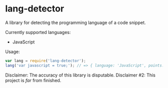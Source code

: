 lang-detector
=====
A library for detecting the programming language of a code snippet.

Currently supported languages:
* JavaScript

Usage:
```JavaScript
var lang = require('lang-detector');
lang('var javascript = true;'); // => { language: 'JavaScript', points: 1 }
```

Disclaimer: The accuracy of this library is disputable.
Disclaimer #2: This project is *far* from finished.